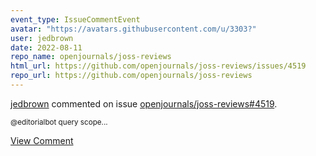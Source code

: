 ```yaml
---
event_type: IssueCommentEvent
avatar: "https://avatars.githubusercontent.com/u/3303?"
user: jedbrown
date: 2022-08-11
repo_name: openjournals/joss-reviews
html_url: https://github.com/openjournals/joss-reviews/issues/4519
repo_url: https://github.com/openjournals/joss-reviews
---
```


<a href='https://github.com/jedbrown' target='_blank'>jedbrown</a> commented on issue <a href='https://github.com/openjournals/joss-reviews/issues/4519' target='_blank'>openjournals/joss-reviews#4519</a>.

<small>@editorialbot query scope...</small>

<a href='https://github.com/openjournals/joss-reviews/issues/4519' target='_blank'>View Comment</a>